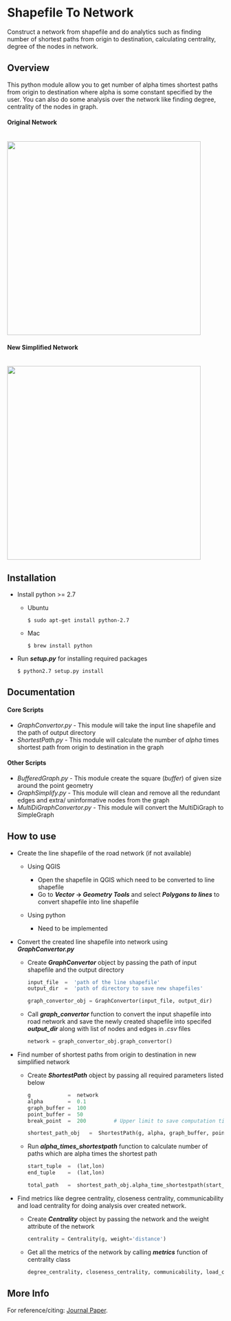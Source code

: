 # Shapefile To Network
Construct a network from shapefile and do analytics such as finding number of shortest paths from origin to destination, calculating centrality, degree of the nodes in network.

## Overview
This python module allow you to get number of alpha times shortest paths from origin to destination where alpha is some constant specified by the user. You can also do some analysis over the network like finding degree, centrality of the nodes in graph.

#### Original Network

<br/><img src = "https://github.com/Garvit244/Shapefile_to_Network/blob/master/shapefile_to_network/Images/Original_Network.png" height="450" width ="450" alight="left"> 

#### New Simplified Network

<br/> <img src = "https://github.com/Garvit244/Shapefile_to_Network/blob/master/shapefile_to_network/Images/New_Network.png" height="450" width ="450"> 


## Installation

* Install python >= 2.7 
  * Ubuntu
    ```
    $ sudo apt-get install python-2.7
    ```
    
  * Mac
    ```
    $ brew install python
    ```
* Run **_setup.py_** for installing required packages

  ```
  $ python2.7 setup.py install
  ```
## Documentation
#### Core Scripts 

* _GraphConvertor.py_  - This module will take the input line shapefile and the path of output directory 
* _ShortestPath.py_    - This module will calculate the number of _alpha_ times shortest path from origin to destination in the graph

#### Other Scripts 

* _BufferedGraph.py_ - This module create the square (_buffer_) of given size around the point geometry 
* _GraphSimplify.py_ - This module will clean and remove all the redundant edges and extra/ uninformative nodes from the graph 
* _MultiDiGraphConvertor.py_ - This module will convert the MultiDiGraph to SimpleGraph 


## How to use
* Create the line shapefile of the road network (if not available)

  * Using QGIS
    - Open the shapefile in QGIS which need to be converted to line shapefile
    - Go to **_Vector_ -> _Geometry Tools_** and select **_Polygons to lines_** to convert shapefile into line shapefile
    
  * Using python
    - Need to be implemented
    
* Convert the created line shapefile into network using **_GraphConvertor.py_**

  * Create **_GraphConvertor_** object by passing the path of input shapefile and the output directory
  
    ```python
    input_file  =  'path of the line shapefile'
    output_dir  =  'path of directory to save new shapefiles'
    
    graph_convertor_obj = GraphConvertor(input_file, output_dir)
    ```
  * Call **_graph_convertor_** function to convert the input shapefile into road network and save the newly created shapefile into specifed **_output_dir_** along with list of nodes and edges in _.csv_ files
  
    ```python
    network = graph_convertor_obj.graph_convertor()
    ```
  
* Find number of shortest paths from origin to destination in new simplified network

  * Create **_ShortestPath_**  object by passing all required parameters listed below
  
     ```python
     g            =  network
     alpha        =  0.1
     graph_buffer =  100
     point_buffer =  50
     break_point  =  200         # Upper limit to save computation time

     shortest_path_obj   =  ShortestPath(g, alpha, graph_buffer, point_buffer, break_point)
     ```
     
   * Run **_alpha_times_shortestpath_** function to calculate number of paths which are alpha times the shortest path
  
     ```python
     start_tuple  =  (lat,lon)
     end_tuple    =  (lat,lon)

     total_path   =  shortest_path_obj.alpha_time_shortestpath(start_tuple, end_tuple)
     ```
* Find metrics like degree centrality, closeness centrality, communicability and load centrality for doing analysis over created network.
 
  * Create **_Centrality_** object by passing the network and the weight attribute of the network
   
    ```python
    centrality = Centrality(g, weight='distance')
    ```

  * Get all the metrics of the network by calling **_metrics_** function of centrality class

    ```python
    degree_centrality, closeness_centrality, communicability, load_centrality = centrality.metrics()
    ```
    
## More Info
For reference/citing: [Journal Paper](https://arxiv.org/pdf/1902.08028.pdf).
